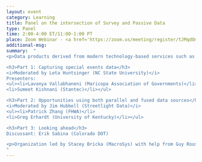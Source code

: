 ```yaml
---
layout: event
category: Learning
title: Panel on the intersection of Survey and Passive Data
type: Panel
time: 2:00-4:00 ET/11:00-1:00 PT
place: Zoom Webinar - <a href='https://zoom.us/meeting/register/tJMqdOmhrT8qG9xjYrd9blQEBviPrxoGitYM'>Registration open</a>
additional-msg:
summary:  "
<p>Data products derived from modern technology-based services such as GPS, LBS, and others offer new data dimensions, different coverages, and refined temporal resolutions. While these new data products have enabled new ways of extracting information, they also add value to the more traditional data sources such as surveys and traffic counts. Identifying how modeling and planning activities that have been built upon the traditional data sources could be strengthened by leveraging both the traditional and emerging data sources require new thinking and exploration. This session explores such opportunities through a combination of presentations and focused discussions on where and how to leverage both data streams to strengthen transportation outcomes.

<h3>Part 1: Capturing special events data</h3>
<i>Moderated by Leta Huntsinger (NC State University)</i>
Presenters:
<ul><li>Lavanya Vallabhaneni (Maricopa Association of Governments)</li>
<li>Sumeet Kishnani (Stantec)</li></ul>

<h3>Part 2: Opportunities using both parallel and fused data sources</h3>
<i>Moderated by Jim Hubbell (Streetlight Data)</i>
<ul><li>Patrick Zhang (FHWA)</li>
<li>Greg Erhardt (University of Kentucky)</li></ul>

<h3>Part 3: Looking ahead</h3>
Discussant: Erik Sabina (Colorado DOT)

<p>Organization led by Stacey Bricka (MacroSys) with help from Guy Rousseau (Atlanta Regional Commission), Jim Hubbell (Streetlight Data), Leta Huntsinger (NC State University), and Erik Sabina (Colorado DOT).
"
---
```

